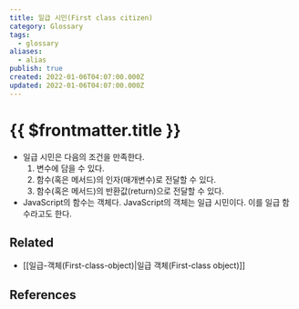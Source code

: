 ```yaml
---
title: 일급 시민(First class citizen)
category: Glossary
tags:
  - glossary
aliases:
  - alias
publish: true
created: 2022-01-06T04:07:00.000Z
updated: 2022-01-06T04:07:00.000Z
---
```


# {{ $frontmatter.title }}

- 일급 시민은 다음의 조건을 만족한다.
  1.  변수에 담을 수 있다.
  2.  함수(혹은 메서드)의 인자(매개변수)로 전달할 수 있다.
  3.  함수(혹은 메서드)의 반환값(return)으로 전달할 수 있다.
- JavaScript의 함수는 객체다. JavaScript의 객체는 일급 시민이다. 이를 일급 함수라고도 한다.

## Related

- [[일급-객체(First-class-object)|일급 객체(First-class object)]]

## References
